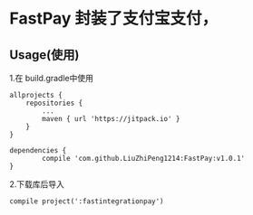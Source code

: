 # FastPay 封装了支付宝支付，


Usage(使用)
-------------------------------------------------------------------------------------------------------------

1.在 build.gradle中使用
	
	allprojects {
		repositories {
			...
			maven { url 'https://jitpack.io' }
		}
	}
	
	dependencies {
	        compile 'com.github.LiuZhiPeng1214:FastPay:v1.0.1'
	}
2.下载库后导入

	compile project(':fastintegrationpay')
